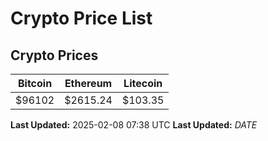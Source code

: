 # Crypto Price List

## Crypto Prices
| Bitcoin | Ethereum | Litecoin |
| ------- | -------- | -------- |
| $96102 | $2615.24 | $103.35 |
**Last Updated:** 2025-02-08 07:38 UTC
**Last Updated:** $DATE$
